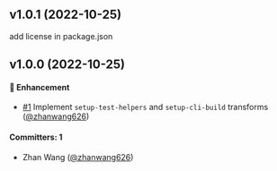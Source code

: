 
## v1.0.1 (2022-10-25)
add license in package.json


## v1.0.0 (2022-10-25)

#### :rocket: Enhancement
* [#1](https://github.com/ember-codemods/ember-cli-code-coverage-setup-codemod/pull/1) Implement `setup-test-helpers` and `setup-cli-build` transforms ([@zhanwang626](https://github.com/zhanwang626))

#### Committers: 1
- Zhan Wang ([@zhanwang626](https://github.com/zhanwang626))

